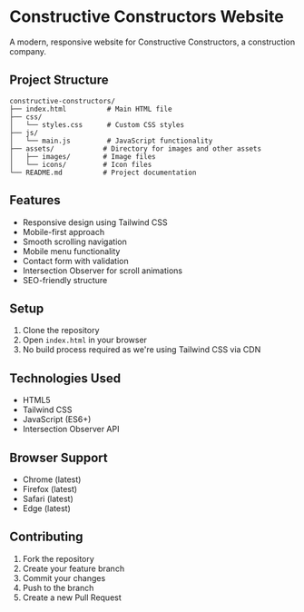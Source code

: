 # Constructive Constructors Website

A modern, responsive website for Constructive Constructors, a construction company.

## Project Structure

```
constructive-constructors/
├── index.html          # Main HTML file
├── css/
│   └── styles.css      # Custom CSS styles
├── js/
│   └── main.js         # JavaScript functionality
├── assets/            # Directory for images and other assets
│   ├── images/        # Image files
│   └── icons/         # Icon files
└── README.md          # Project documentation
```

## Features

- Responsive design using Tailwind CSS
- Mobile-first approach
- Smooth scrolling navigation
- Mobile menu functionality
- Contact form with validation
- Intersection Observer for scroll animations
- SEO-friendly structure

## Setup

1. Clone the repository
2. Open `index.html` in your browser
3. No build process required as we're using Tailwind CSS via CDN

## Technologies Used

- HTML5
- Tailwind CSS
- JavaScript (ES6+)
- Intersection Observer API

## Browser Support

- Chrome (latest)
- Firefox (latest)
- Safari (latest)
- Edge (latest)

## Contributing

1. Fork the repository
2. Create your feature branch
3. Commit your changes
4. Push to the branch
5. Create a new Pull Request 